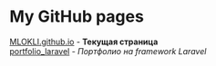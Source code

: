 # My GitHub pages

[MLOKLI.github.io](https://github.com/MLOKLI/MLOKLI.github.io "Список страниц на GitHub") - **Текущая страница**
<br/>
[portfolio_laravel](https://github.com/MLOKLI/portfolio_laravel "Портфолио на framework Laravel") - *Портфолио на framework Laravel*
